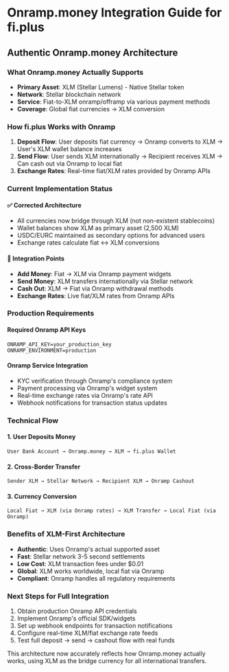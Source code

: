 # Onramp.money Integration Guide for fi.plus

## Authentic Onramp.money Architecture

### What Onramp.money Actually Supports
- **Primary Asset**: XLM (Stellar Lumens) - Native Stellar token
- **Network**: Stellar blockchain network
- **Service**: Fiat-to-XLM onramp/offramp via various payment methods
- **Coverage**: Global fiat currencies → XLM conversion

### How fi.plus Works with Onramp
1. **Deposit Flow**: User deposits fiat currency → Onramp converts to XLM → User's XLM wallet balance increases
2. **Send Flow**: User sends XLM internationally → Recipient receives XLM → Can cash out via Onramp to local fiat
3. **Exchange Rates**: Real-time fiat/XLM rates provided by Onramp APIs

### Current Implementation Status

#### ✅ Corrected Architecture
- All currencies now bridge through XLM (not non-existent stablecoins)
- Wallet balances show XLM as primary asset (2,500 XLM)
- USDC/EURC maintained as secondary options for advanced users
- Exchange rates calculate fiat ↔ XLM conversions

#### 🔧 Integration Points
- **Add Money**: Fiat → XLM via Onramp payment widgets
- **Send Money**: XLM transfers internationally via Stellar network
- **Cash Out**: XLM → Fiat via Onramp withdrawal methods
- **Exchange Rates**: Live fiat/XLM rates from Onramp APIs

### Production Requirements

#### Required Onramp API Keys
```
ONRAMP_API_KEY=your_production_key
ONRAMP_ENVIRONMENT=production
```

#### Onramp Service Integration
- KYC verification through Onramp's compliance system
- Payment processing via Onramp's widget system
- Real-time exchange rates via Onramp's rate API
- Webhook notifications for transaction status updates

### Technical Flow

#### 1. User Deposits Money
```
User Bank Account → Onramp.money → XLM → fi.plus Wallet
```

#### 2. Cross-Border Transfer
```
Sender XLM → Stellar Network → Recipient XLM → Onramp Cashout
```

#### 3. Currency Conversion
```
Local Fiat → XLM (via Onramp rates) → XLM Transfer → Local Fiat (via Onramp)
```

### Benefits of XLM-First Architecture
- **Authentic**: Uses Onramp's actual supported asset
- **Fast**: Stellar network 3-5 second settlements
- **Low Cost**: XLM transaction fees under $0.01
- **Global**: XLM works worldwide, local fiat via Onramp
- **Compliant**: Onramp handles all regulatory requirements

### Next Steps for Full Integration
1. Obtain production Onramp API credentials
2. Implement Onramp's official SDK/widgets
3. Set up webhook endpoints for transaction notifications
4. Configure real-time XLM/fiat exchange rate feeds
5. Test full deposit → send → cashout flow with real funds

This architecture now accurately reflects how Onramp.money actually works, using XLM as the bridge currency for all international transfers.